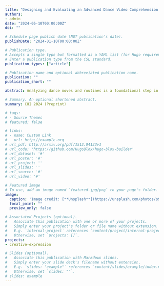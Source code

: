 ```yaml
---
title: "Designing and Evaluating an Advanced Dance Video Comprehension Tool with In-situ Move Identification Capabilities"
authors:
- admin
date: "2024-05-10T00:00:00Z"
doi: ""

# Schedule page publish date (NOT publication's date).
publishDate: "2024-01-10T00:00:00Z"

# Publication type.
# Accepts a single type but formatted as a YAML list (for Hugo requirements).
# Enter a publication type from the CSL standard.
publication_types: ["article"]

# Publication name and optional abbreviated publication name.
publication: ""
publication_short: ""

abstract: Analyzing dance moves and routines is a foundational step in learn- ing dance. Videos are often utilized at this step, and advancements in machine learning, particularly in human-movement recognition, could further assist dance learners. We developed and evaluated a Wizard-of-Oz prototype of a video comprehension tool that of- fers automatic in-situ dance move identification functionality. Our system design was informed by an interview study involving 12 dancers to understand the challenges they face when trying to comprehend complex dance videos and taking notes. Subsequently, we conducted a within-subject study with 8 Cuban salsa dancers to identify the benefits of our system compared to an existing tra- ditional feature-based search system. We found that the quality of notes taken by participants improved when using our tool, and they reported a lower workload. Based on participants’ interactions with our system, we offer recommendations on how an AI-powered span-search feature can enhance dance video comprehension tools

# Summary. An optional shortened abstract.
summary: CHI 2024 (Preprint)

# tags:
# - Source Themes
# featured: false

# links:
# - name: Custom Link
#   url: http://example.org
# url_pdf: http://arxiv.org/pdf/1512.04133v1
# url_code: 'https://github.com/HugoBlox/hugo-blox-builder'
# url_dataset: '#'
# url_poster: '#'
# url_project: ''
# url_slides: ''
# url_source: '#'
# url_video: '#'

# Featured image
# To use, add an image named `featured.jpg/png` to your page's folder. 
image:
  caption: 'Image credit: [**Unsplash**](https://unsplash.com/photos/s9CC2SKySJM)'
  focal_point: ""
  preview_only: false

# Associated Projects (optional).
#   Associate this publication with one or more of your projects.
#   Simply enter your project's folder or file name without extension.
#   E.g. `internal-project` references `content/project/internal-project/index.md`.
#   Otherwise, set `projects: []`.
projects:
- creative-expression

# Slides (optional).
#   Associate this publication with Markdown slides.
#   Simply enter your slide deck's filename without extension.
#   E.g. `slides: "example"` references `content/slides/example/index.md`.
#   Otherwise, set `slides: ""`.
# slides: example
---
```


<!-- {{% callout note %}}
Create your slides in Markdown - click the *Slides* button to check out the example.
{{% /callout %}}

Add the publication's **full text** or **supplementary notes** here. You can use rich formatting such as including [code, math, and images](https://docs.hugoblox.com/content/writing-markdown-latex/). -->
